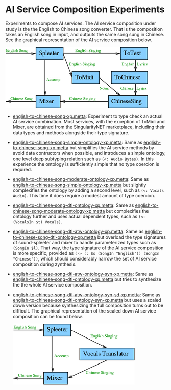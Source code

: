 # AI Service Composition Experiments

Experiments to compose AI services.  The AI service composition under
study is the the English to Chinese song converter.  That is the
composition takes an English song in input, and outputs the same song
sung in Chinese.  See the graphical representation of the AI service
composition below.

![English to Chinese song](figs/EnglishToChineseSong.png "English to Chinese song AI service composition")

- [english-to-chinese-song-xp.metta](english-to-chinese-song-xp.metta):
  Experiment to type check an actual AI service combination.  Most
  services, with the exception of ToMidi and Mixer, are obtained from
  the SingularityNET marketplace, including their data types and
  methods alongside their type signature.

- [english-to-chinese-song-simple-ontology-xp.metta](english-to-chinese-song-simple-ontology-xp.metta):
  Same as
  [english-to-chinese-song-xp.metta](english-to-chinese-song-xp.metta)
  but simplifies the AI service methods by avoid data contructors when
  possible, and introduces a simple ontology, one level deep subtyping
  relation such as `(<: Audio Bytes)`.  In this experience the
  ontology is sufficiently simple that no type coercion is required.

- [english-to-chinese-song-moderate-ontology-xp.metta](english-to-chinese-song-moderate-ontology-xp.metta):
  Same as
  [english-to-chinese-song-simple-ontology-xp.metta](english-to-chinese-song-simple-ontology-xp.metta)
  but slightly complexifies the ontology by adding a second level,
  such as `(<: Vocals Audio)`.  This time it does require a modest
  amount of type coercion.

- [english-to-chinese-song-dtl-ontology-xp.metta](english-to-chinese-song-dtl-ontology-xp.metta):
  Same as
  [english-to-chinese-song-moderate-ontology-xp.metta](english-to-chinese-song-moderate-ontology-xp.metta)
  but complexifies the ontology further and uses actual dependent
  types, such as `(<: (VocalsIn $t) Vocals)`.

- [english-to-chinese-song-dtl-atw-ontology-xp.metta](english-to-chinese-song-dtl-atw-ontology-xp.metta):
  Same as
  [english-to-chinese-song-dtl-ontology-xp.metta](english-to-chinese-song-dtl-ontology-xp.metta)
  but overload the type signatures of sound-spleeter and mixer to
  handle parameterized types such as `(SongIn $l)`.  That way, the
  type signature of the AI service composition is more specific,
  provided as `(-> (: $s (SongIn "English")) (SongIn "Chinese"))`,
  which should considerably narrow the set of AI service composition
  during zynthesis.

- [english-to-chinese-song-dtl-atw-ontology-syn-xp.metta](english-to-chinese-song-qdtl-atw-ontology-syn-xp.metta):
  Same as
  [english-to-chinese-song-dtl-ontology-xp.metta](english-to-chinese-song-dtl-atw-ontology-xp.metta)
  but tries to synthesize the the whole AI service composition.

- [english-to-chinese-song-dtl-atw-ontology-syn-sd-xp.metta](english-to-chinese-song-qdtl-atw-ontology-syn-sd-xp.metta):
  Same as
  [english-to-chinese-song-dtl-ontology-syn-xp.metta](english-to-chinese-song-dtl-atw-ontology-syn-xp.metta)
  but uses a scaled down version because synthesizing the full
  composition turns out to be difficult.  The graphical representation of the scaled down AI service composition can be found below.

  ![Scaled down English to Chinese song](figs/EnglishToChineseSongScaledDown.png "Scaled down English to Chinese song AI service composition")
